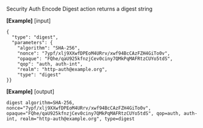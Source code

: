   Security Auth Encode Digest action returns a digest string

  **[Example]**
  [input]
  ```
  {
    "type": "digest",
    "parameters": {
      "algorithm": "SHA-256",
      "nonce": "7ypf/xlj9XXwfDPEoM4URrv/xwf94BcCAzFZH4GiTo0v",
      "opaque": "FQhe/qaU925kfnzjCev0ciny7QMkPqMAFRtzCUYo5tdS",
      "qop": "auth, auth-int",
      "realm": "http-auth@example.org",
      "type": "digest"
  }}
  ```


  **[Example]**
  [output]
  ```
  digest algorithm=SHA-256, nonce="7ypf/xlj9XXwfDPEoM4URrv/xwf94BcCAzFZH4GiTo0v", opaque="FQhe/qaU925kfnzjCev0ciny7QMkPqMAFRtzCUYo5tdS", qop=auth, auth-int, realm="http-auth@example.org", type=digest
  ```
